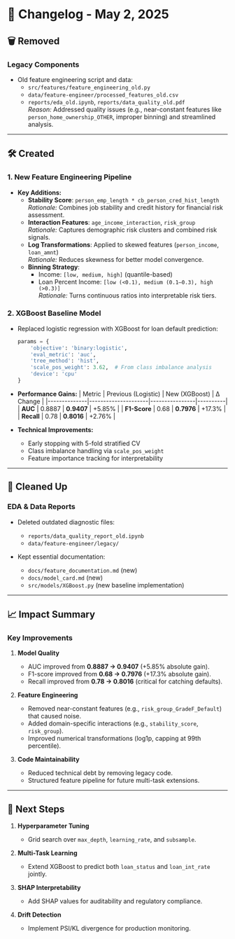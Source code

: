 # 📅 Changelog - May 2, 2025

## 🗑️ Removed
### Legacy Components
- Old feature engineering script and data:
  - `src/features/feature_engineering_old.py`
  - `data/feature-engineer/processed_features_old.csv`
  - `reports/eda_old.ipynb`, `reports/data_quality_old.pdf`  
  *Reason:* Addressed quality issues (e.g., near-constant features like `person_home_ownership_OTHER`, improper binning) and streamlined analysis.

---

## 🛠️ Created
### 1. **New Feature Engineering Pipeline**
- **Key Additions:**
  - **Stability Score**: `person_emp_length * cb_person_cred_hist_length`  
    *Rationale:* Combines job stability and credit history for financial risk assessment.
  - **Interaction Features**: `age_income_interaction`, `risk_group`  
    *Rationale:* Captures demographic risk clusters and combined risk signals.
  - **Log Transformations**: Applied to skewed features (`person_income`, `loan_amnt`)  
    *Rationale:* Reduces skewness for better model convergence.
  - **Binning Strategy**:  
    - Income: `[low, medium, high]` (quantile-based)  
    - Loan Percent Income: `[low (<0.1), medium (0.1–0.3), high (>0.3)]`  
    *Rationale:* Turns continuous ratios into interpretable risk tiers.

### 2. **XGBoost Baseline Model**
- Replaced logistic regression with XGBoost for loan default prediction:
  ```python
  params = {
      'objective': 'binary:logistic',
      'eval_metric': 'auc',
      'tree_method': 'hist',
      'scale_pos_weight': 3.62,  # From class imbalance analysis
      'device': 'cpu'
  }
  ```
- **Performance Gains:**
  | Metric       | Previous (Logistic) | New (XGBoost) | Δ Change |
  |--------------|---------------------|----------------|----------|
  | **AUC**      | 0.8887              | **0.9407**     | +5.85%   |
  | **F1-Score** | 0.68                | **0.7976**     | +17.3%   |
  | **Recall**   | 0.78                | **0.8016**     | +2.76%   |

- **Technical Improvements:**
  - Early stopping with 5-fold stratified CV
  - Class imbalance handling via `scale_pos_weight`
  - Feature importance tracking for interpretability

---

## 🧹 Cleaned Up
### EDA & Data Reports
- Deleted outdated diagnostic files:
  - `reports/data_quality_report_old.ipynb`
  - `data/feature-engineer/legacy/`

- Kept essential documentation:
  - `docs/feature_documentation.md` (new)
  - `docs/model_card.md` (new)
  - `src/models/XGBoost.py` (new baseline implementation)

---

## 📈 Impact Summary
### Key Improvements
1. **Model Quality**  
   - AUC improved from **0.8887 → 0.9407** (+5.85% absolute gain).  
   - F1-score improved from **0.68 → 0.7976** (+17.3% absolute gain).  
   - Recall improved from **0.78 → 0.8016** (critical for catching defaults).

2. **Feature Engineering**  
   - Removed near-constant features (e.g., `risk_group_GradeF_Default`) that caused noise.  
   - Added domain-specific interactions (e.g., `stability_score`, `risk_group`).  
   - Improved numerical transformations (log1p, capping at 99th percentile).

3. **Code Maintainability**  
   - Reduced technical debt by removing legacy code.  
   - Structured feature pipeline for future multi-task extensions.

---

## 🚀 Next Steps
1. **Hyperparameter Tuning**  
   - Grid search over `max_depth`, `learning_rate`, and `subsample`.

2. **Multi-Task Learning**  
   - Extend XGBoost to predict both `loan_status` and `loan_int_rate` jointly.

3. **SHAP Interpretability**  
   - Add SHAP values for auditability and regulatory compliance.

4. **Drift Detection**  
   - Implement PSI/KL divergence for production monitoring.

